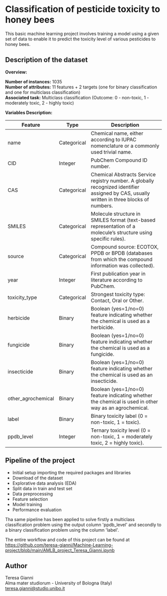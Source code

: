 # Classification of pesticide toxicity to honey bees
This basic machine learning project involves training a model using a given set of data to enable it to predict the toxicity level of various pesticides to honey bees.
## Description of the dataset
**Overview:**

**Number of instances:** 1035  
**Number of attributes:** 11 features + 2 targets (one for binary classification and one for multiclass classification)  
**Associated task:** Multiclass classification (Outcome: 0 - non-toxic, 1 - moderately toxic, 2 - highly toxic)

**Variables Description:**

| Feature           | Type        | Description                                                                 |
|-------------------|-------------|-----------------------------------------------------------------------------|
| name              | Categorical | Chemical name, either according to IUPAC nomenclature or a commonly used trivial name. |
| CID               | Integer     | PubChem Compound ID number.                                                 |
| CAS               | Categorical | Chemical Abstracts Service registry number. A globally recognized identifier assigned by CAS, usually written in three blocks of numbers. |
| SMILES            | Categorical | Molecule structure in SMILES format (text-based representation of a molecule’s structure using specific rules). |
| source            | Categorical | Compound source: ECOTOX, PPDB or BPDB (databases from which the compound information was collected). |
| year              | Integer     | First publication year in literature according to PubChem.                  |
| toxicity_type     | Categorical | Strongest toxicity type: Contact, Oral or Other.                            |
| herbicide         | Binary      | Boolean (yes=1/no=0) feature indicating whether the chemical is used as a herbicide. |
| fungicide         | Binary      | Boolean (yes=1/no=0) feature indicating whether the chemical is used as a fungicide. |
| insecticide       | Binary      | Boolean (yes=1/no=0) feature indicating whether the chemical is used as an insecticide. |
| other_agrochemical| Binary      | Boolean (yes=1/no=0) feature indicating whether the chemical is used in other way as an agrochemical. |
| label             | Binary      | Binary toxicity label (0 = non-toxic, 1 = toxic).                           |
| ppdb_level        | Integer     | Ternary toxicity level (0 = non-toxic, 1 = moderately toxic, 2 = highly toxic). |

## Pipeline of the project
- Initial setup importing the required packages and libraries
- Download of the dataset
- Explorative data analysis (EDA)
- Split data in train and test set
- Data preprocessing
- Feature selection
- Model training
- Performance evaluation 

Tha same pipeline has been applied to solve firstly a multiclass classification problem using the output column 'ppdb_level' and secondly to a binary classification problem using the column 'label'. 

The entire workflow and code of this project can be found at https://github.com/teresa-gianni/Machine-Learning-project/blob/main/AMLB_project_Teresa_Gianni.ipynb
## Author 
Teresa Gianni  
Alma mater studiorum - University of Bologna (Italy)  
teresa.gianni@studio.unibo.it 

